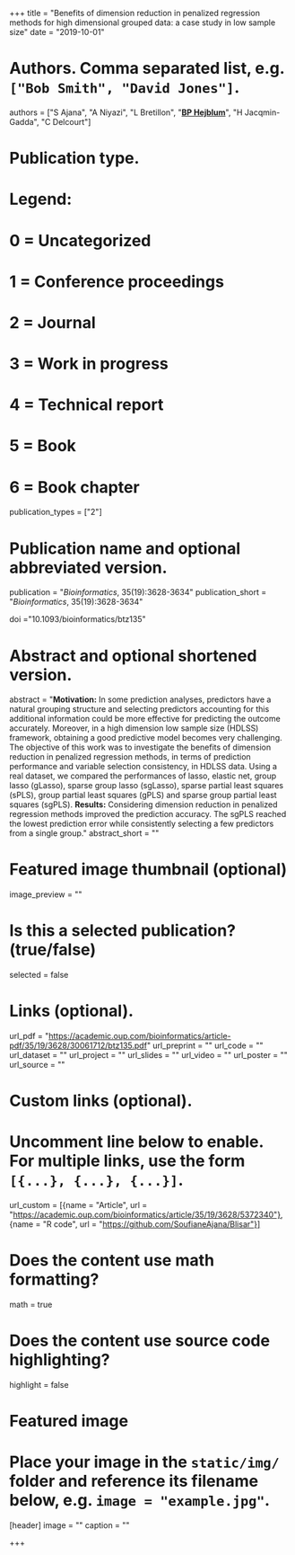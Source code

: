 +++
title = "Benefits of dimension reduction in penalized regression methods for high dimensional grouped data: a case study in low sample size"
date = "2019-10-01"



# Authors. Comma separated list, e.g. `["Bob Smith", "David Jones"]`.
authors = ["S Ajana", "A Niyazi", "L Bretillon", "<u>**BP Hejblum**</u>", "H Jacqmin-Gadda", "C Delcourt"]
# Publication type.
# Legend:
# 0 = Uncategorized
# 1 = Conference proceedings
# 2 = Journal
# 3 = Work in progress
# 4 = Technical report
# 5 = Book
# 6 = Book chapter
publication_types = ["2"]

# Publication name and optional abbreviated version.
publication = "*Bioinformatics*, 35(19):3628-3634"
publication_short = "*Bioinformatics*, 35(19):3628-3634"

doi ="10.1093/bioinformatics/btz135"

# Abstract and optional shortened version.
abstract = "**Motivation:** In some prediction analyses, predictors have a natural grouping structure and selecting predictors accounting for this additional information could be more effective for predicting the outcome accurately. Moreover, in a high dimension low sample size (HDLSS) framework, obtaining a good predictive model becomes very challenging. The objective of this work was to investigate the benefits of dimension reduction in penalized regression methods, in terms of prediction performance and variable selection consistency, in HDLSS data. Using a real dataset, we compared the performances of lasso, elastic net, group lasso (gLasso), sparse group lasso (sgLasso), sparse partial least squares (sPLS), group partial least squares (gPLS) and sparse group partial least squares (sgPLS). **Results:** Considering dimension reduction in penalized regression methods improved the prediction accuracy. The sgPLS reached the lowest prediction error while consistently selecting a few predictors from a single group."
abstract_short = ""

# Featured image thumbnail (optional)
image_preview = ""

# Is this a selected publication? (true/false)
selected = false

# Links (optional).
url_pdf = "https://academic.oup.com/bioinformatics/article-pdf/35/19/3628/30061712/btz135.pdf"
url_preprint = ""
url_code = ""
url_dataset = ""
url_project = ""
url_slides = ""
url_video = ""
url_poster = ""
url_source = ""

# Custom links (optional).
# Uncomment line below to enable. For multiple links, use the form `[{...}, {...}, {...}]`.
url_custom = [{name = "Article", url = "https://academic.oup.com/bioinformatics/article/35/19/3628/5372340"}, {name = "R code", url = "https://github.com/SoufianeAjana/Blisar"}]


# Does the content use math formatting?
math = true

# Does the content use source code highlighting?
highlight = false

# Featured image
# Place your image in the `static/img/` folder and reference its filename below, e.g. `image = "example.jpg"`.
[header]
image = ""
caption = ""

+++
